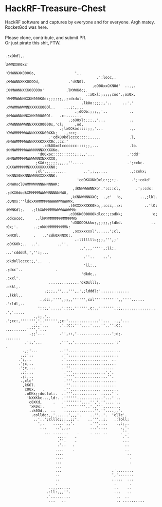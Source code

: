 # HackRF-Treasure-Chest
HackRF software and captures by everyone and for everyone. Argh matey. <br>
RocketGod was here. <br>
<br>
Please clone, contribute, and submit PR. <br>
Or just pirate this shit, FTW.


                                                                                                                                                   
                                                                                                                                                   
                                                                                                                                            
                                                                                                                                       
                                                                                                 .:xOkdl,.                            
                                                                                                 lNWNXXK0xc'                          
                                                                                                '0MWNNXK000Oo,                  ',.   
                                              .':looc,.                                         ;XMWWNNXKK0OOOd,             .'dXN0l. 
                                            ,oO0OxxOXN0d'  ..,,.                                ;XMMWWNNXKK00OOOo'          .lKWWKdc;.
                                         .:xOxl:;;;;;coo'.;ox0x.                                '0MMMWWNNXXKK000K0d:;;;;;;,,;:dxdxl.  
                                       .lkOo:;;;;,'..     ..','                                 .dWWMMWWWNNXXXKKK00Ol..    ...;:,,,.  
                                    .;dOOo:;;;,,'..          ..                                  ;KMWWWNNNNXXKK00000Ol.   .c:.......  
                                 .;oOOxl:;;;,,'...           ..                                  .dWWNNNWWWNNXXKK00000x,'cl;     ,od, 
                             .;lxOOkoc::::;;,'...            .,.                                  'OWWMMMMWWWNNXXKKK00XKk;   .,:cc;.  
                        .'cdkO0kdlcccc::::;,,...             .l,                                   ;0NWWMMMMWWNNXXKKXXXX0c,:cc:'      
                     .:dkOOxdlccccccc::::;;,...              .lo.                                   :KNNWMMMMWWWNNNNNXXXXXKo.         
                   'd00xoc::::::::::;;;,,'...               .':dd'                                   :0NNWMMMMMWWWWNNXNXXXXO,         
                  ;KXd:;;;;;,,,,,''.....                    .';cxkc.                                  ;OXXWMMMMMNXXXXXXXXXXN0;        
                  ;xl'..........        ..',;,,....          .,:cokx;                                  'kKNNX0kKNNNWNNXXXXXNNK:       
                    .                'cdOKXXKKOxlc:;;:;.      .';:cokd'                                .dNW0ocl0WMMWWNNNNNNNNWK:      
                                   ,dKNNWWWNNXo'.':c::cl,       .';:cdx:                            .;dKX0dodkXMMMMMWWWNNNNNNNW0,     
                                  ,kXNNWNNNXXO;  .,c'  'o,        ..,;lkl.                        .cONXx:''ldoxXWMMMMMWWWWWWWWWWx.    
                                 .l0XXXXXXKK0ko,,:ccc,.;x:          ..'lO:                       :KWNKdl;.   .;lkXWMMMMMWWWWWWWMN:    
                                 .cO0KK0000OOkdlcc:;codkk;             'o;                       ,odxococ.     .,lkKWMMMMMMMMMMMWo    
                                  'dOOOOOkkko;,;;;;,;ldkd.             ..                           :0x;'.       ..;okKNMMMMMMMMN:    
                                   ,oxxxxxxxl'......';cl,                                          'xNXOl.      .   ..'cdk0XNNXO:.    
                                    .:lllllllc;;;,''',;'                                          .o0KK0k;..  ..'.        ..''.       
                                      ..',,,''''',:ll:.                                        ...'cddddl,','':;...                   
                                        .''..    ..'.                                         ;dkdollcccc:;,'..   .                   
                                        'll:..                                             .;dxc'..               .                   
                                       'dkdc,.                                           .:xxl'.                                      
                        ..............'okOxlll;.                                       .ckkl,.                                        
                      .;;;,,'',,,''',,',;ldddl:'.............                       .,lkkl,.                                          
                    .,cc:,'''',;;,,'''''',cxl''''''''''',,''''......              .':ldl,..                                           
                   '::;,'.....';::;,'''''',c:..''''''',;;,...............       .','.....                                             
                 .,:;,'..    .';cc:,''''''','..'''''',;c:'..............''...  .,,'...                                                
                .;;,'...     .',:c:;'''....'....''..'';c:.       ..........'''','...                                                  
               .;;'...       .'',::,'................';c;.                .......                                                     
             .';,'...        .''',,'..................';'                     .                                                       
            .,;'...          ..''........................                                                                             
           .,;'..             .''.......................                                                                              
          .';,..              .'...................  ..                                                                               
          .';c,..             .........................                                                                               
          .';c,...            ..''....................                                                                                
           .;:,..              .'''...............','.                                                                                
           .;:,..              .''''...............''.                                                                                
           .,clc'              .'''....................                                                                               
            ,kKOl.             .''.....................                                                                               
             c00x,   .         .''.............. .......                                                                              
             .oKKx;;doclol:.  ..'''...........  .....''.                                                                              
              'kXXKkc...,ld:. .''''''............'...''..                                                                             
               c0XKd,     .   .''''''''....'','.''....'..                                                                             
               'xK0x:.        ..'''''''''..',,''',.......                                                                             
               .:k0Od,.  ..    ..............''.''....,,'.                                                                            
                .colldo:,,'......',,,'.    ..''..'.  'cllc'.                                                                          
                 ..'..';clllc;;;,,;;'.    ..'''..;.   .:loll;                                                                         
                   ',.    .....',,'.       .'''....    .,:;,.                                                                         
                    ...    ..',,,.         ...'....      .,'.                                                                         
                      ... .......    .     . ... ..      .''.                                                                         
                            ....    .                     .'.                                                                         
                            .''.    .                     ...                                                                         
                            .'..   .                       ..                                                                         
                           ....    .                       ..                                                                         
                           ....                             ..                                                                        
                           ....                              .                                                                        
                           ...                               .                                                                        
                           ...                                                                                                        
                           ...                       .'........                                                                       
                           ..                        ','.......                                                                       
                           ..                        .....  ...                                                                       
                           .                          .      .                                                                        
                        ..,,......                    ..    ..                                                                        
                       .:ll:,,,''.                    ...   ..                                                                        
                       .',,.......                     ..  ..                                                             
                        ...   ..                       .. ..........                                                         
